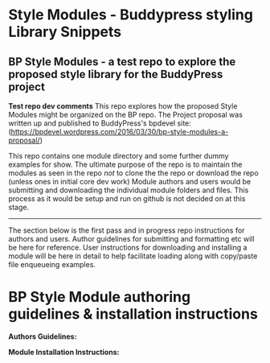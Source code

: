 # Style Modules - Buddypress styling Library Snippets
**BP Style Modules - a test repo to explore the proposed style library for the BuddyPress project**
----------------------------------------------------------------------------------------------

**Test repo dev comments**
This repo explores how the proposed Style Modules might be organized on the BP repo.
The Project proposal was written up and published to BuddyPress's bpdevel site:
(https://bpdevel.wordpress.com/2016/03/30/bp-style-modules-a-proposal/)

This repo contains one module directory and some further dummy examples for show. The ultimate purpose of the repo is to maintain the modules as seen in the repo _not_ to clone the the repo or download the repo (unless ones in initial core dev work) Module authors and users would be submitting and downloading the individual module folders and files. This process as it would be setup and run on github is not decided on at this stage.

-----------------------------------------------------------------------------------------------
The section below is the first pass and in progress repo instructions for authors and users.
Author guidelines for submitting and formatting etc will be here for reference.
User instructions for downloading and installing a module will be here in detail to help facilitate
loading along with copy/paste file enqueueing examples.

# BP Style Module authoring guidelines & installation instructions

**Authors Guidelines:**


**Module Installation Instructions:**
